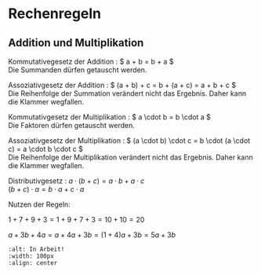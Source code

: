 # Rechenregeln

## Addition und Multiplikation

Kommutativegesetz der Addition
: $ a + b = b + a $  
  Die Summanden dürfen getauscht werden.

Assoziativgesetz der Addition
: $ (a + b) + c = b + (a + c) = a + b + c $  
  Die Reihenfolge der Summation verändert nicht das Ergebnis. Daher kann die Klammer wegfallen.

Kommutativgesetz der Multiplikation
: $ a \cdot b = b \cdot a $  
  Die Faktoren dürfen getauscht werden.

Assoziativgesetz der Multiplikation
: $ (a \cdot b) \cdot c = b \cdot (a \cdot c) = a \cdot b \cdot c $  
  Die Reihenfolge der Multiplikation verändert nicht das Ergebnis. Daher kann die Klammer wegfallen.

Distributivgesetz
: $a\cdot(b+c)=a\cdot b+a\cdot c$  
  $(b+c)\cdot a=b\cdot a+c\cdot a$

Nutzen der Regeln:

$1+7+9+3=1+9+7+3=10+10=20$

$a+3b+4a=a+4a+3b=(1+4)a+3b=5a+3b$

```{image} /media/icon/in-arbeit.svg
:alt: In Arbeit!
:width: 100px
:align: center
```

